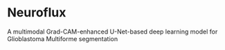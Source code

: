 # Neuroflux
A multimodal Grad-CAM-enhanced U-Net-based deep learning model for Glioblastoma Multiforme segmentation
